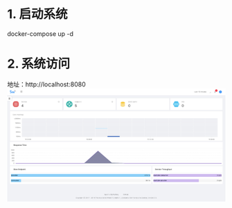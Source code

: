 # 1. 启动系统
docker-compose up -d

# 2. 系统访问
地址：http://localhost:8080
![dashboard](./../images/dashboard.jpg)

